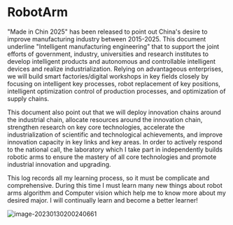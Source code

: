 # RobotArm
"Made in Chin 2025" has been released to point out China's desire to improve manufacturing industry between 2015-2025. This document underline "Intelligent manufacturing engineering" that to support the joint efforts of government, industry, universities and research institutes to develop intelligent products and autonomous and controllable intelligent devices and realize industrialization. Relying on advantageous enterprises, we will build smart factories/digital workshops in key fields closely by focusing on intelligent key processes, robot replacement of key positions, intelligent optimization control of production processes, and optimization of supply chains. 
 
This document also point out that we will deploy innovation chains around the industrial chain, allocate resources around the innovation chain, strengthen research on key core technologies, accelerate the industrialization of scientific and technological achievements, and improve innovation capacity in key links and key areas. In order to actively respond to the national call, the laboratory which I take part in independently builds robotic arms to ensure the mastery of all core technologies and promote industrial innovation and upgrading. 

This log records all my learning process, so it must be complicate and comprehensive. During this time I must learn many new things about robot arms algorithm and Computer vision which help me to know more about my desired major. I will continually learn and become a better learner!

![image-20230130200240661](https://cdn.jsdelivr.net/gh/LaurentKian/GraphBed/image-20230130200240661.png)
